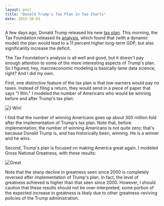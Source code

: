 ```yaml
---
layout: post
title: "Donald Trump's Tax Plan in Two Charts"
date: 2015-10-01
---
```


A few days ago, Donald Trump released his new [tax plan]. This morning, the Tax Foundation released its [analysis], which found that (with a dynamic model) the plan would lead to a 11 percent higher long-term GDP, but also significantly increase the deficit.

The Tax Foundation's analysis is all well and good, but it doesn't pay enough attention to some of the more interesting aspects of Trump's plan. So I figured, hey, macroeconomic modeling is basically lame data science, right? And I did my own.

First, one distinctive feature of the tax plan is that low-earners would pay no taxes. Instead of filing a return, they would send in a piece of paper that says "I Win." I modeled the number of Americans who would be winning before and after Trump's tax plan:

![I Win!]({{site.url/img/trump/winning.svg}})

I find that the number of winning Americans goes up about 300 million fold after the implementation of Trump's tax plan. Note that, before implementation, the number of winning Americans is not quite zero; that's because Donald Trump is, and has historically been, winning. He is a winner and he wins.

Second, Trump's plan is focused on making America great again. I modeled Gross National Greatness, with these results:

![Great]({{site.url/img/trump/greatness.svg}})

Note that the sharp decline in greatness seen since 2000 is completely reversed after implementation of Trump's plan. In fact, the level of greatness achieved is higher than that seen since 2000. However, I should caution that these results should not be over-interpreted; some portion of the expected increase in greatness is likely due to other greatness-reviving policies of the Trump administration.

[tax plan]: https://www.donaldjtrump.com/positions/tax-reform
[analysis]: http://taxfoundation.org/article/details-and-analysis-donald-trump-s-tax-plan
 
